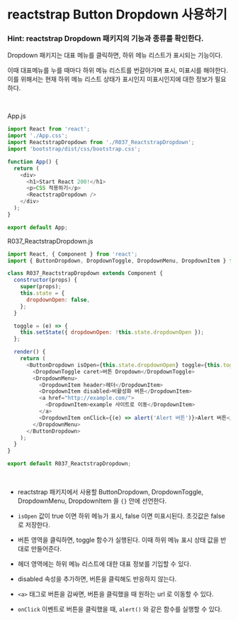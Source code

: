 # reactstrap Button Dropdown 사용하기

### Hint: reactstrap Dropdown 패키지의 기능과 종류를 확인한다.

Dropdown 패키지는 대표 메뉴를 클릭하면, 하위 메뉴 리스트가 표시되는 기능이다.

이때 대표메뉴를 누를 때마다 하위 메뉴 리스트를 번갈아가며 표시, 미표시를 해야한다. 이를 위해서는 현재 하위 메뉴 리스트 상태가 표시인지 미표시인지에 대한 정보가 필요하다.

<br>

App.js

```js
import React from 'react';
import './App.css';
import ReactstrapDropdown from './R037_ReactstrapDropdown';
import 'bootstrap/dist/css/bootstrap.css';

function App() {
  return (
    <div>
      <h1>Start React 200!</h1>
      <p>CSS 적용하기</p>
      <ReactstrapDropdown />
    </div>
  );
}

export default App;
```

R037_ReactstrapDropdown.js

```js
import React, { Component } from 'react';
import { ButtonDropdown, DropdownToggle, DropdownMenu, DropdownItem } from 'reactstrap';

class R037_ReactstrapDropdown extends Component {
  constructor(props) {
    super(props);
    this.state = {
      dropdownOpen: false,
    };
  }

  toggle = (e) => {
    this.setState({ dropdownOpen: !this.state.dropdownOpen });
  };

  render() {
    return (
      <ButtonDropdown isOpen={this.state.dropdownOpen} toggle={this.toggle}>
        <DropdownToggle caret>버튼 Dropdown</DropdownToggle>
        <DropdownMenu>
          <DropdownItem header>헤더</DropdownItem>
          <DropdownItem disabled>비활성화 버튼</DropdownItem>
          <a href="http://example.com/">
            <DropdownItem>example 사이트로 이동</DropdownItem>
          </a>
          <DropdownItem onClick={(e) => alert('Alert 버튼')}>Alert 버튼</DropdownItem>
        </DropdownMenu>
      </ButtonDropdown>
    );
  }
}

export default R037_ReactstrapDropdown;
```

<br>

- reactstrap 패키지에서 사용할 ButtonDropdown, DropdownToggle, DropdownMenu, DropdownItem 을 `{}` 안에 선언한다.

- `isOpen` 값이 true 이면 하위 메뉴가 표시, false 이면 미표시된다. 초깃값은 false 로 저장한다.

- 버튼 영역을 클릭하면, toggle 함수가 실행된다. 이때 하위 메뉴 표시 상태 값을 반대로 만들어준다.

- 헤더 영역에는 하위 메뉴 리스트에 대한 대표 정보를 기입할 수 있다.

- disabled 속성을 추가하면, 버튼을 클릭해도 반응하지 않는다.

- `<a>` 태그로 버튼을 감싸면, 버튼을 클릭했을 때 원하는 url 로 이동할 수 있다.

- `onClick` 이벤트로 버튼을 클릭했을 때, `alert()` 와 같은 함수를 실행할 수 있다.
